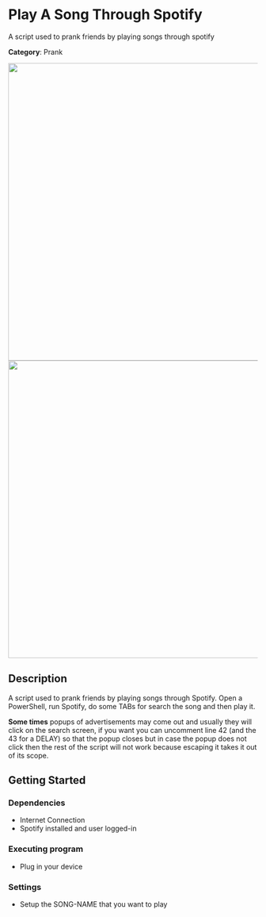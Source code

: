 # Play A Song Through Spotify

A script used to prank friends by playing songs through spotify

**Category**: Prank

<div align=center>

<img src="https://github.com/aleff-github/my-flipper-shits/blob/main/img/logo-repository-2_0.gif" width="600" /><br><img src="https://github.com/aleff-github/my-flipper-shits/blob/main/img/DISCLAIMER.png" width="600" />

</div>

## Description

A script used to prank friends by playing songs through Spotify. Open a PowerShell, run Spotify, do some TABs for search the song and then play it.

**Some times** popups of advertisements may come out and usually they will click on the search screen, if you want you can uncomment line 42 (and the 43 for a DELAY) so that the popup closes but in case the popup does not click then the rest of the script will not work because escaping it takes it out of its scope.

## Getting Started

### Dependencies

* Internet Connection
* Spotify installed and user logged-in

### Executing program

* Plug in your device

### Settings

- Setup the SONG-NAME that you want to play
